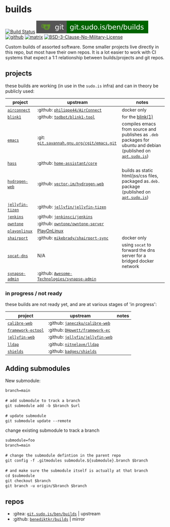 # builds

[![Build Status](https://jenkins.sudo.is/buildStatus/icon?job=ben%2Fbuilds%2Fmain&style=flat-square)](https://jenkins.sudo.is/job/ben/job/builds/)
[![git](docs/img/shields/git.sudo.is-ben-builds.svg)](https://git.sudo.is/ben/builds)
[![github](https://git.sudo.is/ben/infra/media/branch/main/docs/img/shields/github-benediktkr.svg)](https://github.com/benediktkr/builds)
[![matrix](https://git.sudo.is/ben/infra/media/branch/main/docs/img/shields/darkroom.svg)](https://matrix.to/#/#darkroom:sudo.is)
[![BSD-3-Clause-No-Military-License](https://git.sudo.is/ben/infra/media/branch/main/docs/img/shields/license-BSD-blue.svg)](LICENSE)

Custom builds of assorted software. Some smaller projects live directly in this repo,
but most have their own repos. It is a lot easier to work with CI systems that expect a
1:1 relationship between builds/projects and git repos.

## projects

these builds are working (in use in the `sudo.is` infra) and can in theory be publicly used:

 project                                                                  | upstream                                                                           | notes
--------------------------------------------------------------------------|------------------------------------------------------------------------------------|----
 [`airconnect`](https://git.sudo.is/ben/build-airconnect)                 | :github: [`philippe44/AirConnect`](https://github.com/philippe44/AirConnect)       | docker only
 [`blink1`](https://git.sudo.is/ben/build-blink1)                         | :github: [`todbot/blink1-tool`](https://github.com/todbot/blink1-tool/)            | for the [blink(1)](https://blink1.thingm.com/)
 [`emacs`](https://git.sudo.is/ben/emacs-docker)                          | :git: [`git.savannah.gnu.org/cgit/emacs.git`](https://git.savannah.gnu.org/cgit/emacs.git/)  | compiles emacs from source and publishes as `.deb` packages for ubuntu and debian (published on [`apt.sudo.is`](https://apt.sudo.is))
 [`hass`](https://git.sudo.is/ben/build-hass)                             | :github: [`home-assistant/core`](https://github.com/home-assistant/core)
 [`hydrogen-web`](https://git.sudo.is/ben/hydrogen-docker)                | :github: [`vector-im/hydrogen-web`](https://github.com/vector-im/hydrogen-web)     | builds as static html/jss/css files, packaged as`.deb.` package (published on [`apt.sudo.is`](https://apt.sudo.is))
 [`jellyfin-tizen`](jellyfin-tizen)                                       | :github: [`jellyfin/jellyfin-tizen`](https://github.com/jellyfin/jellyfin-tizen)   |
 [`jenkins`](https://git.sudo.is/ben/jenkins-docker)                      | :github: [`jenkinsci/jenkins`](https://github.com/jenkinsci/jenkins)               |
 [`owntone`](owntone)                                                     | :github: [`owntone/owntone-server`](https://github.com/owntone/owntone-server)            |
 [`playonlinux`](https://git.sudo.is/ben/playonlinux-docker)              | [PlayOnLinux](https://www.playonlinux.com/en/)                                     |
 [`shairport`](shairport)                                                 | :github: [`mikebrady/shairport-sync`](https://github.com/mikebrady/shairport-sync) | docker only
 [`socat-dns`](https://git.sudo.is/ben/socat-dns-docker)                  | N/A                                                                                | using `socat` to forward the dns server for a bridged docker network
 [`synapse-admin`](https://git.sudo.is/ben/synapse-admin-docker)          | :github: [`Awesome-Technologies/synapse-admin`](https://github.com/Awesome-Technologies/synapse-admin) |

### in progress / not ready

these builds are not ready yet, and are at various stages of 'in progress':

 project                                | upstream                                                                          | notes
----------------------------------------|-----------------------------------------------------------------------------------|----
 [`calibre-web`](calibre-web)           | :github: [`janeczku/calibre-web`](https://github.com/janeczku/calibre-web)        |
 [`framework-ectool`](framework-ectool) | :github: [`DHowett/framework-ec`](https://github.com/DHowett/framework-ec)         |
 [`jellyfin-web`](jellyfin-web)         | :github: [`jellyfin/jellyfin-web`](https://github.com/jellyfin/jellyfin-web)      |
 [`lldap`](lldap)                       | :github: [`nitnelave/lldap`](https://github.com/nitnelave/lldap)                  |
 [`shields`](shields)                   | :github: [`badges/shields`](https://github.com/badges/shields)                    |


## Adding submodules


New submodule:

```shell
branch=main

# add submodule to track a branch
git submodule add -b $branch $url

# update submodule
git submodule update --remote
```

change existing submodule to track a branch

```shell
submodule=foo
branch=main

# change the submodule defintion in the parent repo
git config -f .gitmodules submodule.${submodule}.branch $branch

# and make sure the submodule itself is actually at that branch
cd $submodule
git checkout $branch
git branch -u origin/$branch $branch
```

## repos

 * :gitea: [`git.sudo.is/ben/builds`](https://git.sudo.is/ben/builds) | upstream
 * :github: [`benediktkr/builds`](https://github.com/benediktkr/builds) | mirror
